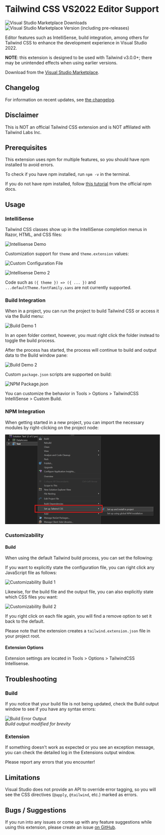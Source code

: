 # Tailwind CSS VS2022 Editor Support 

![Visual Studio Marketplace Downloads](https://img.shields.io/visual-studio-marketplace/d/TheronWang.TailwindCSSIntellisense)
![Visual Studio Marketplace Version (including pre-releases)](https://img.shields.io/visual-studio-marketplace/v/TheronWang.TailwindCSSIntellisense)

Editor features such as IntelliSense, build integration, among others for Tailwind CSS to enhance the development experience in Visual Studio 2022.

**NOTE**: this extension is designed to be used with Tailwind v3.0.0+; there may be unintended effects when using earlier versions.

Download from the [Visual Studio Marketplace](https://marketplace.visualstudio.com/items?itemName=TheronWang.TailwindCSSIntellisense).

## Changelog

For information on recent updates, see [the changelog](https://github.com/theron-wang/VS2022-Editor-Support-for-Tailwind-CSS/blob/main/CHANGELOG.md).

## Disclaimer

This is NOT an official Tailwind CSS extension and is NOT affiliated with Tailwind Labs Inc. 

## Prerequisites

This extension uses npm for multiple features, so you should have npm installed to avoid errors.

To check if you have npm installed, run `npm -v` in the terminal.

If you do not have npm installed, follow [this tutorial](https://docs.npmjs.com/downloading-and-installing-node-js-and-npm) from the official npm docs.

## Usage

### IntelliSense

Tailwind CSS classes show up in the IntelliSense completion menus in Razor, HTML, and CSS files:

![Intellisense Demo](https://raw.githubusercontent.com/theron-wang/VS2022-Editor-Support-for-Tailwind-CSS/main/art/IntelliSense-Demo-1.gif)

Customization support for `theme` and `theme.extension` values:

![Custom Configuration File](https://raw.githubusercontent.com/theron-wang/VS2022-Editor-Support-for-Tailwind-CSS/main/art/IntelliSense-Demo-2-Configuration.png)

![Intellisense Demo 2](https://raw.githubusercontent.com/theron-wang/VS2022-Editor-Support-for-Tailwind-CSS/main/art/IntelliSense-Demo-3.png)

Code such as `({ theme }) => ({ ... })` and `...defaultTheme.fontFamily.sans` are not currently supported.

### Build Integration

When in a project, you can run the project to build Tailwind CSS or access it via the Build menu:

![Build Demo 1](https://raw.githubusercontent.com/theron-wang/VS2022-Editor-Support-for-Tailwind-CSS/main/art/Build-Demo-1.png)

In an open folder context, however, you must right click the folder instead to toggle the build process.

After the process has started, the process will continue to build and output data to the Build window pane:

![Build Demo 2](https://raw.githubusercontent.com/theron-wang/VS2022-Editor-Support-for-Tailwind-CSS/main/art/Build-Demo-2.png)

Custom `package.json` scripts are supported on build:

![NPM Package.json](https://raw.githubusercontent.com/theron-wang/VS2022-Editor-Support-for-Tailwind-CSS/main/art/NPM-package-json.png)

You can customize the behavior in Tools > Options > TailwindCSS IntelliSense > Custom Build.

### NPM Integration

When getting started in a new project, you can import the necessary modules by right-clicking on the project node:

![NPM Shortcut 1](https://raw.githubusercontent.com/theron-wang/VS2022-Editor-Support-for-Tailwind-CSS/main/art/NPM-Shortcuts-1.png)

### Customizability

#### Build

When using the default Tailwind build process, you can set the following:

If you want to explicitly state the configuration file, you can right click any JavaScript file as follows:

![Customizability Build 1](https://raw.githubusercontent.com/theron-wang/VS2022-Editor-Support-for-Tailwind-CSS/main/art/Customizability-Build-1.png)

Likewise, for the build file and the output file, you can also explicitly state which CSS files you want:

![Customizability Build 2](https://raw.githubusercontent.com/theron-wang/VS2022-Editor-Support-for-Tailwind-CSS/main/art/Customizability-Build-2.png)

If you right click on each file again, you will find a remove option to set it back to the default.

Please note that the extension creates a `tailwind.extension.json` file in your project root.

#### Extension Options

Extension settings are located in Tools > Options > TailwindCSS Intellisense.

## Troubleshooting

### Build

If you notice that your build file is not being updated, check the Build output window to see if you have any syntax errors:

![Build Error Output](https://raw.githubusercontent.com/theron-wang/VS2022-Editor-Support-for-Tailwind-CSS/main/art/Troubleshooting-Build.png)<br>
*Build output modified for brevity*

### Extension

If something doesn't work as expected or you see an exception message, you can check the detailed log in the Extensions output window.

Please report any errors that you encounter!

## Limitations

Visual Studio does not provide an API to override error tagging, so you will see the CSS directives (`@apply`, `@tailwind`, etc.) marked as errors.

## Bugs / Suggestions

If you run into any issues or come up with any feature suggestions while using this extension, please create an issue [on GitHub](https://github.com/theron-wang/VS2022-Editor-Support-for-Tailwind-CSS/issues/new).
